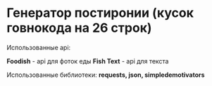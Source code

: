 # Генератор постиронии (кусок говнокода на 26 строк)

Использованные api:

**Foodish** - api для фоток еды
**Fish Text** - api для текста

Использованные библиотеки:
**requests, json, simpledemotivators**
